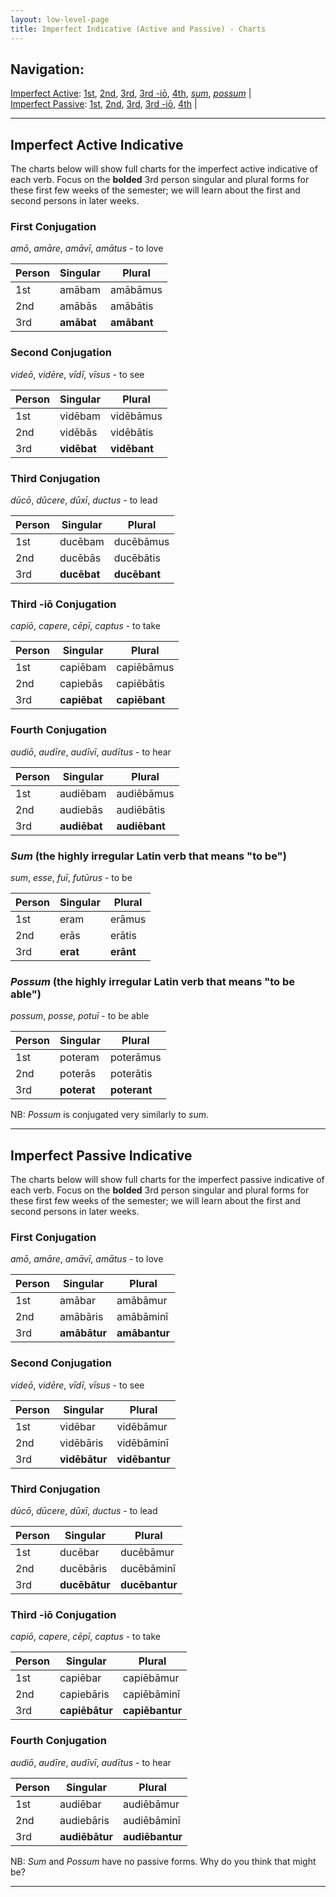 ```yaml
---
layout: low-level-page
title: Imperfect Indicative (Active and Passive) - Charts
---
```


## Navigation:

[Imperfect Active](#impfact): [1st](#1stact), [2nd](#2ndact), [3rd](#3rdact), [3rd -iō](#3rdioact), [4th](#4thact), [*sum*](#sum), [*possum*](#possum) \|  
[Imperfect Passive](#impfpass): [1st](#1stpass), [2nd](#2ndpass), [3rd](#3rdpass), [3rd -iō](#3rdiopass), [4th](#4thpass) \|  

<hr>

## <a name="impfact">Imperfect Active Indicative</a>

The charts below will show full charts for the imperfect active indicative of each verb. Focus on the **bolded** 3rd person singular and plural forms for these first few weeks of the semester; we will learn about the first and second persons in later weeks.

### <a name="1stact">First Conjugation</a>

*amō*, *amāre*, *amāvī*, *amātus* - to love

| Person      | Singular |Plural |
| ----------- | ----------- | ----------- |
| 1st   | amābam       | amābāmus      |
| 2nd  | amābās        | amābātis       |
| 3rd  | **amābat**        | **amābant**     |

### <a name="2ndact">Second Conjugation</a>

*videō*, *vidēre*, *vīdī*, *vīsus* - to see

| Person      | Singular |Plural |
| ----------- | ----------- | ----------- |
| 1st   | vidēbam       | vidēbāmus      |
| 2nd  | vidēbās        | vidēbātis       |
| 3rd  | **vidēbat**        | **vidēbant**     |

### <a name="3rdact">Third Conjugation</a>

*dūcō*, *dūcere*, *dūxī*, *ductus* - to lead

| Person      | Singular |Plural |
| ----------- | ----------- | ----------- |
| 1st   | ducēbam       | ducēbāmus      |
| 2nd  | ducēbās        | ducēbātis       |
| 3rd  | **ducēbat**        | **ducēbant**     |

### <a name="3rdioact">Third -iō Conjugation</a>

*capiō*, *capere*, *cēpī*, *captus* - to take

| Person      | Singular |Plural |
| ----------- | ----------- | ----------- |
| 1st   | capiēbam       | capiēbāmus      |
| 2nd  | capiebās        | capiēbātis       |
| 3rd  | **capiēbat**        | **capiēbant**     |

### <a name="4thact">Fourth Conjugation</a>

*audiō*, *audīre*, *audīvī*, *audītus* - to hear

| Person      | Singular |Plural |
| ----------- | ----------- | ----------- |
| 1st   | audiēbam       | audiēbāmus      |
| 2nd  | audiebās        | audiēbātis       |
| 3rd  | **audiēbat**        | **audiēbant**     |

### <a name="sum">*Sum* (the highly irregular Latin verb that means "to be")</a>

*sum*, *esse*, *fuī*, *futūrus* - to be

| Person      | Singular |Plural |
| ----------- | ----------- | ----------- |
| 1st   | eram       | erāmus      |
| 2nd  | erās        | erātis       |
| 3rd  | **erat**        | **erānt**     |

### <a name="possum">*Possum* (the highly irregular Latin verb that means "to be able")</a>

*possum*, *posse*, *potuī* - to be able

| Person      | Singular |Plural |
| ----------- | ----------- | ----------- |
| 1st   | poteram       | poterāmus      |
| 2nd  | poterās        | poterātis       |
| 3rd  | **poterat**        | **poterant**     |

NB: *Possum* is conjugated very similarly to *sum*.

<hr>

## <a name="impfpass">Imperfect Passive Indicative</a>

The charts below will show full charts for the imperfect passive indicative of each verb. Focus on the **bolded** 3rd person singular and plural forms for these first few weeks of the semester; we will learn about the first and second persons in later weeks.

### <a name="1stpass">First Conjugation</a>

*amō*, *amāre*, *amāvī*, *amātus* - to love

| Person      | Singular |Plural |
| ----------- | ----------- | ----------- |
| 1st   | amābar       | amābāmur      |
| 2nd  | amābāris        | amābāminī       |
| 3rd  | **amābātur**        | **amābantur**     |

### <a name="2ndpass">Second Conjugation</a>

*videō*, *vidēre*, *vīdī*, *vīsus* - to see

| Person      | Singular |Plural |
| ----------- | ----------- | ----------- |
| 1st   | vidēbar       | vidēbāmur      |
| 2nd  | vidēbāris        | vidēbāminī       |
| 3rd  | **vidēbātur**        | **vidēbantur**     |

### <a name="3rdpass">Third Conjugation</a>

*dūcō*, *dūcere*, *dūxī*, *ductus* - to lead

| Person      | Singular |Plural |
| ----------- | ----------- | ----------- |
| 1st   | ducēbar       | ducēbāmur      |
| 2nd  | ducēbāris        | ducēbāminī       |
| 3rd  | **ducēbātur**        | **ducēbantur**     |

### <a name="3rdiopass">Third -iō Conjugation</a>

*capiō*, *capere*, *cēpī*, *captus* - to take

| Person      | Singular |Plural |
| ----------- | ----------- | ----------- |
| 1st   | capiēbar       | capiēbāmur      |
| 2nd  | capiebāris        | capiēbāminī       |
| 3rd  | **capiēbātur**        | **capiēbantur**     |

### <a name="4thpass">Fourth Conjugation</a>

*audiō*, *audīre*, *audīvī*, *audītus* - to hear

| Person      | Singular |Plural |
| ----------- | ----------- | ----------- |
| 1st   | audiēbar       | audiēbāmur      |
| 2nd  | audiebāris        | audiēbāminī       |
| 3rd  | **audiēbātur**        | **audiēbantur**     |

NB: *Sum* and *Possum* have no passive forms. Why do you think that might be?

<hr>
